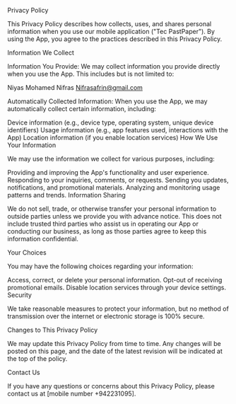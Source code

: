 Privacy Policy



This Privacy Policy describes how  collects, uses, and shares personal information when you use our mobile application ("Tec PastPaper"). By using the App, you agree to the practices described in this Privacy Policy.

Information We Collect

Information You Provide: We may collect information you provide directly when you use the App. This includes but is not limited to:

Niyas Mohamed Nifras
Nifrasafrin@gmail.com

Automatically Collected Information: When you use the App, we may automatically collect certain information, including:

Device information (e.g., device type, operating system, unique device identifiers)
Usage information (e.g., app features used, interactions with the App)
Location information (if you enable location services)
How We Use Your Information

We may use the information we collect for various purposes, including:

Providing and improving the App's functionality and user experience.
Responding to your inquiries, comments, or requests.
Sending you updates, notifications, and promotional materials.
Analyzing and monitoring usage patterns and trends.
Information Sharing

We do not sell, trade, or otherwise transfer your personal information to outside parties unless we provide you with advance notice. This does not include trusted third parties who assist us in operating our App or conducting our business, as long as those parties agree to keep this information confidential.

Your Choices

You may have the following choices regarding your information:

Access, correct, or delete your personal information.
Opt-out of receiving promotional emails.
Disable location services through your device settings.
Security

We take reasonable measures to protect your information, but no method of transmission over the internet or electronic storage is 100% secure.

Changes to This Privacy Policy

We may update this Privacy Policy from time to time. Any changes will be posted on this page, and the date of the latest revision will be indicated at the top of the policy.

Contact Us

If you have any questions or concerns about this Privacy Policy, please contact us at [mobile number +942231095].

